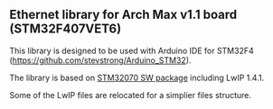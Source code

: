 Ethernet library for Arch Max v1.1 board (STM32F407VET6)
----------------------------------------------
This library is designed to be used with Arduino IDE for STM32F4 (https://github.com/stevstrong/Arduino_STM32).

The library is based on [STM32070 SW package](https://www.st.com/en/embedded-software/stsw-stm32070.html) including LwIP 1.4.1.

Some of the LwIP files are relocated for a simplier files structure.
